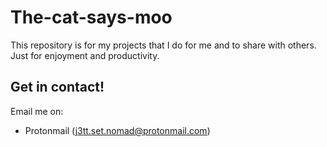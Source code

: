 # The-cat-says-moo
This repository is for my projects that I do for me and to share with others. 
Just for enjoyment and productivity. 

## Get in contact!
Email me on:
- Protonmail (j3tt.set.nomad@protonmail.com)
